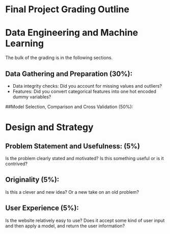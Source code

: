 # Final Project Grading Outline

# Data Engineering and Machine Learning

The bulk of the grading is in the following sections.

## Data Gathering and Preparation (30%):

- Data integrity checks: Did you account for missing values and outliers?
- Features: Did you convert categorical features into one hot encoded dummy variables?

##Model Selection, Comparison and Cross Validation (50%):


# Design and Strategy

## Problem Statement and Usefulness: (5%)

Is the problem clearly stated and motivated? Is this something useful or is it contrived?

## Originality (5%):

Is this a clever and new idea? Or a new take on an old problem?

## User Experience (5%):

Is the website relatively easy to use? Does it accept some kind of user input and then apply a model, and return
the user information?









 
